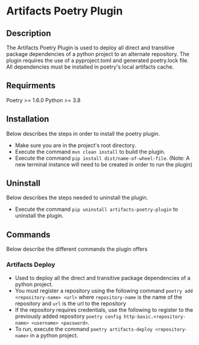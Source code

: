 # Artifacts Poetry Plugin

## Description
The Artifacts Poetry Plugin is used to deploy all direct and transitive package dependencies of a python project to an alternate repository. The plugin requires the use of a pyproject.toml and generated poetry.lock file. All dependencies must be installed in poetry's local artifacts cache. 

## Requirments
Poetry >= 1.6.0
Python >= 3.8

## Installation
Below describes the steps in order to install the poetry plugin.

* Make sure you are in the project's root directory. 
* Execute the command `mvn clean install` to build the plugin.
* Execute the command `pip install dist/name-of-wheel-file`. (Note: A new terminal instance will need to be created in order to run the plugin)

## Uninstall
Below describes the steps needed to uninstall the plugin.

* Execute the command `pip uninstall artifacts-poetry-plugin` to uninstall the plugin. 

## Commands
Below describe the different commands the plugin offers

### Artifacts Deploy
* Used to deploy all the direct and transitive package dependencies of a python project. 
* You must register a repository using the following command `poetry add <repository-name> <url>` where `repository-name` is the name of the repository and `url` is the url to the repository
* If the repository requires credentials, use the following to register to the previously added repository `poetry config http-basic.<repository-name> <username> <password>`.
* To run, execute the command `poetry artifacts-deploy <repository-name>` in a python project. 